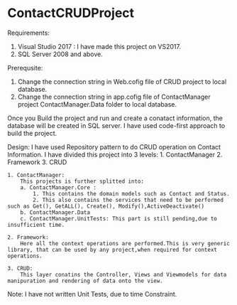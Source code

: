 # ContactCRUDProject

Requirements:
1. Visual Studio 2017 : I have made this project on VS2017.
2. SQL Server 2008 and above.

Prerequsite:
1. Change the connection string in Web.cofig file of CRUD project to local database.
2. Change the connection string in app.cofig file of ContactManager project ContactManager.Data folder to local database.

Once you Build the project and run and create a conatact information, the database will be created in SQL server. I have used code-first approach to build the project.

Design:
 I have used Repository pattern to do CRUD operation on Contact Information.
 I have divided this project into 3 levels:
	1. ContactManager
	2. Framework
	3. CRUD
	
	1. ContactManager:
		This projects is further splitted into:
		a. ContactManager.Core :
			1. This contains the domain models such as Contact and Status.
			2. This also contains the services that need to be performed such as Get(), GetALL(), Create(), Modify(),ActiveDeactivate()
		b. ContactManager.Data
		c. ContactManager.UnitTests: This part is still pending,due to insufficient time.
		
	2. Framework:
		Here all the context operations are performed.This is very generic library, that can be used by any project,when required for context operations.
	
	3. CRUD:
		This layer conatins the Controller, Views and Viewmodels for data manipuration and rendering of data onto the view.
 
Note: I have not written Unit Tests, due to time Constraint.